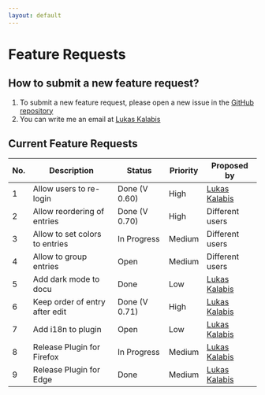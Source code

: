 ```yaml
---
layout: default
---
```


# Feature Requests

## How to submit a new feature request?

1. To submit a new feature request, please open a new issue in the [GitHub repository](https://github.com/lkalabis/SF-Switcher/issues/new/choose)
2. You can write me an email at [Lukas Kalabis](mailto:developer.kalabis.lukas@gmail.com)

## Current Feature Requests

| No. | Description                    | Status        | Priority | Proposed by                                        |
| --- | ------------------------------ | ------------- | -------- | -------------------------------------------------- |
| 1   | Allow users to re-login        | Done (V 0.60) | High     | [Lukas Kalabis](developer.kalabis.lukas@gmail.com) |
| 2   | Allow reordering of entries    | Done (V 0.70) | High     | Different users                                    |
| 3   | Allow to set colors to entries | In Progress   | Medium   | Different users                                    |
| 4   | Allow to group entries         | Open          | Medium   | Different users                                    |
| 5   | Add dark mode to docu          | Done          | Low      | [Lukas Kalabis](developer.kalabis.lukas@gmail.com) |
| 6   | Keep order of entry after edit | Done (V 0.71) | High     | [Lukas Kalabis](developer.kalabis.lukas@gmail.com) |
| 7   | Add i18n to plugin             | Open          | Low      | [Lukas Kalabis](developer.kalabis.lukas@gmail.com) |
| 8   | Release Plugin for Firefox     | In Progress   | Medium   | [Lukas Kalabis](developer.kalabis.lukas@gmail.com) |
| 9   | Release Plugin for Edge        | Done          | Medium   | [Lukas Kalabis](developer.kalabis.lukas@gmail.com) |
